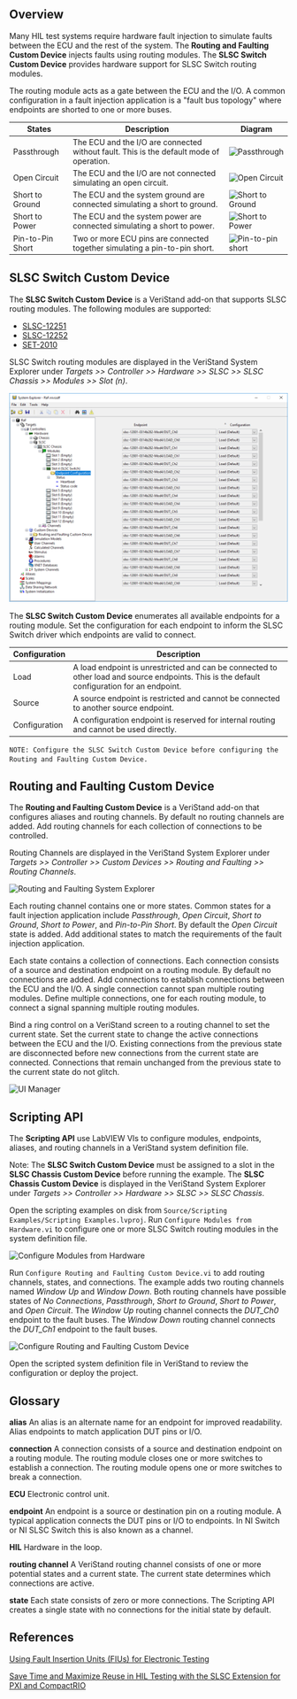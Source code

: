 ## Overview

Many HIL test systems require hardware fault injection to simulate faults between the ECU and the rest of the system. The **Routing and Faulting Custom Device** injects faults using routing modules. The **SLSC Switch Custom Device** provides hardware support for SLSC Switch routing modules.

The routing module acts as a gate between the ECU and the I/O. A common configuration in a fault injection application is a "fault bus topology" where endpoints are shorted to one or more buses.

| States | Description | Diagram |
|---|---|---|
| Passthrough | The ECU and the I/O are connected without fault. This is the default mode of operation. | ![Passthrough](https://ni.scene7.com/is/image/ni/wraiiira5591242785034529104?scl=1) |
| Open Circuit | The ECU and the I/O are not connected simulating an open circuit. | ![Open Circuit](https://ni.scene7.com/is/image/ni/lrknfeim3638940521012328059?scl=1)|
| Short to Ground | The ECU and the system ground are connected simulating a short to ground. | ![Short to Ground](https://ni.scene7.com/is/image/ni/yijyimpy803861224648293470?scl=1) |
| Short to Power | The ECU and the system power are connected simulating a short to power. | ![Short to Power](https://ni.scene7.com/is/image/ni/yijyimpy803861224648293470?scl=1) |
| Pin-to-Pin Short | Two or more ECU pins are connected together simulating a pin-to-pin short. | ![Pin-to-pin short](https://ni.scene7.com/is/image/ni/bbkmcugz4974244261650505563?scl=1) |

## SLSC Switch Custom Device

The **SLSC Switch Custom Device** is a VeriStand add-on that supports SLSC routing modules. The following modules are supported:
* [SLSC-12251](https://www.ni.com/en-us/support/model.slsc-12251.html)
* [SLSC-12252](https://www.ni.com/en-us/support/model.slsc-12252.html)
* [SET-2010](https://www.smart-e-tech.de/en/products/signal-conditioning-with-slsc/set-slsc-cards/set-2010-routing-card/)

SLSC Switch routing modules are displayed in the VeriStand System Explorer under _Targets >> Controller >> Hardware >> SLSC >> SLSC Chassis >> Modules >> Slot (n)_.

![SLSC Switch System Explorer](SLSC%20Switch%20System%20Explorer.png)

The **SLSC Switch Custom Device** enumerates all available endpoints for a routing module. Set the configuration for each endpoint to inform the SLSC Switch driver which endpoints are valid to connect.

| Configuration | Description |
|---|---|
| Load | A load endpoint is unrestricted and can be connected to other load and source endpoints. This is the default configuration for an endpoint. |
| Source | A source endpoint is restricted and cannot be connected to another source endpoint. |
| Configuration | A configuration endpoint is reserved for internal routing and cannot be used directly. |

```NOTE: Configure the SLSC Switch Custom Device before configuring the Routing and Faulting Custom Device.```

## Routing and Faulting Custom Device

The **Routing and Faulting Custom Device** is a VeriStand add-on that configures aliases and routing channels. By default no routing channels are added. Add routing channels for each collection of connections to be controlled.

Routing Channels are displayed in the VeriStand System Explorer under _Targets >> Controller >> Custom Devices >> Routing and Faulting >> Routing Channels_.

![Routing and Faulting System Explorer](Routing%20and%20Faulting%20System%20Explorer.png)

Each routing channel contains one or more states. Common states for a fault injection application include _Passthrough_, _Open Circuit_, _Short to Ground_, _Short to Power_, and _Pin-to-Pin Short_. By default the _Open Circuit_ state is added. Add additional states to match the requirements of the fault injection application.

Each state contains a collection of connections. Each connection consists of a source and destination endpoint on a routing module. By default no connections are added. Add connections to establish connections between the ECU and the I/O. A single connection cannot span multiple routing modules. Define multiple connections, one for each routing module, to connect a signal spanning multiple routing modules.

Bind a ring control on a VeriStand screen to a routing channel to set the current state. Set the current state to change the active connections between the ECU and the I/O. Existing connections from the previous state are disconnected before new connections from the current state are connected. Connections that remain unchanged from the previous state to the current state do not glitch.

![UI Manager](UI%20Manager.png)

## Scripting API

The **Scripting API** use LabVIEW VIs to configure modules, endpoints, aliases, and routing channels in a VeriStand system definition file.

Note: The **SLSC Switch Custom Device** must be assigned to a slot in the **SLSC Chassis Custom Device** before running the example. The **SLSC Chassis Custom Device** is displayed in the VeriStand System Explorer under _Targets >> Controller >> Hardware >> SLSC >> SLSC Chassis_.

Open the scripting examples on disk from `Source/Scripting Examples/Scripting Examples.lvproj`. Run `Configure Modules from Hardware.vi` to configure one or more SLSC Switch routing modules in the system definition file. 

![Configure Modules from Hardware](Configure%20Modules%20From%20Hardware.png)

Run `Configure Routing and Faulting Custom Device.vi` to add routing channels, states, and connections. The example adds two routing channels named _Window Up_ and _Window Down_. Both routing channels have possible states of _No Connections_, _Passthrough_, _Short to Ground_, _Short to Power_, and _Open Circuit_. The _Window Up_ routing channel connects the _DUT_Ch0_ endpoint to the fault buses. The _Window Down_ routing channel connects the _DUT_Ch1_ endpoint to the fault buses.

![Configure Routing and Faulting Custom Device](Configure%20Routing%20and%20Faulting%20Custom%20Device.png)

Open the scripted system definition file in VeriStand to review the configuration or deploy the project.

## Glossary

**alias**   An alias is an alternate name for an endpoint for improved readability. Alias endpoints to match application DUT pins or I/O.

**connection**   A connection consists of a source and destination endpoint on a routing module. The routing module closes one or more switches to establish a connection. The routing module opens one or more switches to break a connection.

**ECU**   Electronic control unit.

**endpoint**   An endpoint is a source or destination pin on a routing module. A typical application connects the DUT pins or I/O to endpoints. In NI Switch or NI SLSC Switch this is also known as a channel.

**HIL**   Hardware in the loop.

**routing channel**   A VeriStand routing channel consists of one or more potential states and a current state. The current state determines which connections are active. 

**state**   Each state consists of zero or more connections. The Scripting API creates a single state with no connections for the initial state by default.

## References

[Using Fault Insertion Units (FIUs) for Electronic Testing](http://www.ni.com/en-us/innovations/white-papers/09/using-fault-insertion-units--fius--for-electronic-testing.html)

[Save Time and Maximize Reuse in HIL Testing with the SLSC Extension for PXI and CompactRIO](https://www.ni.com/en-us/innovations/white-papers/18/save-time-and-maximize-reuse-in-hil-testing-with-the-slsc-extens.html)